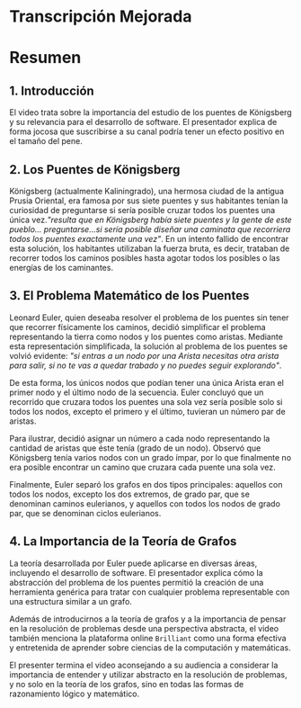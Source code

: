 # Transcripción Mejorada

# Resumen

## 1. Introducción

El video trata sobre la importancia del estudio de los puentes de Königsberg y su relevancia para el desarrollo de software. El presentador explica de forma jocosa que suscribirse a su canal podría tener un efecto positivo en el tamaño del pene. 

## 2. Los Puentes de Königsberg

Königsberg (actualmente Kaliningrado), una hermosa ciudad de la antigua Prusia Oriental, era famosa por sus siete puentes y sus habitantes tenían la curiosidad de preguntarse si sería posible cruzar todos los puentes una única vez.*"resulta que en Königsberg había siete puentes y la gente de este pueblo... preguntarse...si sería posible diseñar una caminata que recorriera todos los puentes exactamente una vez"*. En un intento fallido de encontrar esta solución, los habitantes utilizaban la fuerza bruta, es decir, trataban de recorrer todos los caminos posibles hasta agotar todos los posibles o las energías de los caminantes.

## 3. El Problema Matemático de los Puentes

Leonard Euler, quien deseaba resolver el problema de los puentes sin tener que recorrer físicamente los caminos, decidió simplificar el problema representando la tierra como nodos y los puentes como aristas. Mediante esta representación simplificada, la solución al problema de los puentes se volvió evidente: *"si entras a un nodo por una Arista necesitas otra arista para salir, si no te vas a quedar trabado y no puedes seguir explorando"*. 

De esta forma, los únicos nodos que podían tener una única Arista eran el primer nodo y el último nodo de la secuencia. Euler concluyó que un recorrido que cruzara todos los puentes una sola vez sería posible solo si todos los nodos, excepto el primero y el último, tuvieran un número par de aristas.

Para ilustrar, decidió asignar un número a cada nodo representando la cantidad de aristas que éste tenía (grado de un nodo). Observó que Königsberg tenía varios nodos con un grado ímpar, por lo que finalmente no era posible encontrar un camino que cruzara cada puente una sola vez.

Finalmente, Euler separó los grafos en dos tipos principales: aquellos con todos los nodos, excepto los dos extremos, de grado par, que se denominan caminos eulerianos, y aquellos con todos los nodos de grado par, que se denominan ciclos eulerianos.

## 4. La Importancia de la Teoría de Grafos

La teoría desarrollada por Euler puede aplicarse en diversas áreas, incluyendo el desarrollo de software. El presentador explica cómo la abstracción del problema de los puentes permitió la creación de una herramienta genérica para tratar con cualquier problema representable con una estructura similar a un grafo.

Además de introducirnos a la teoría de grafos y a la importancia de pensar en la resolución de problemas desde una perspectiva abstracta, el video también menciona la plataforma online `Brilliant` como una forma efectiva y entretenida de aprender sobre ciencias de la computación y matemáticas. 

El presenter termina el video aconsejando a su audiencia a considerar la importancia de entender y utilizar abstracto en la resolución de problemas, y no solo en la teoría de los grafos, sino en todas las formas de razonamiento lógico y matemático.